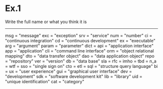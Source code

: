 # Ex.1 

Write the full name or what you think it is

----
 
msg = "message"
exc = "exception"
srv = "service"
num = "number"
ci = "continuous integration"
cd = "continuous development"
ex = "executable"
arg = "argument"
param = "parameter"
dict = 
api = "application interface"
app = "application"
cli = "command line interface"
orm = "object relational mapping"
dto = "data transfer object"
dao = "data application object"
repo = "repository"
ver = "version"
db = "data base"
sla =
rfc =
imho =
tbd = 
n_a =
wtf =
sso = "single sign on"
cto =
etl =
sql = "structure query language"
bi =
ux = "user experience"
gui = "graphical user interface"
dev = "development"
sdk = "software development kit"
lib = "library"
uid = "unique identification"
cat = "category"
